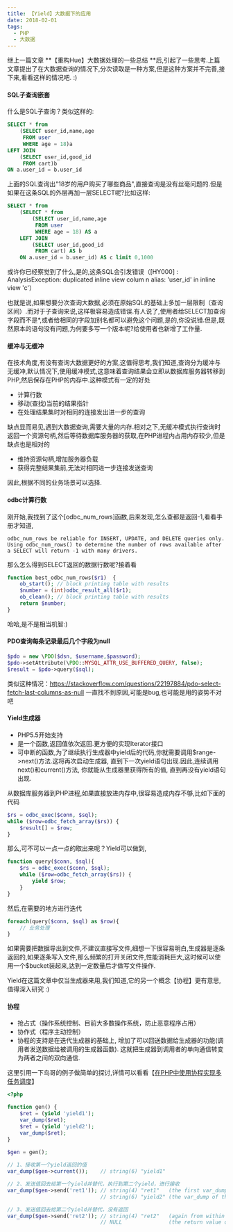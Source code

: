 ```yaml
---
title: 【Yield】大数据下的应用
date: 2018-02-01
tags: 
  - PHP 
  - 大数据
---
```


继上一篇文章 **【重构Hue】大数据处理的一些总结 **后,引起了一些思考.上篇文章提出了在大数据查询的情况下,分次读取是一种方案,但是这种方案并不完善,接下来,看看这样的情况吧. :)

#### **SQL子查询嵌套**
什么是SQL子查询？类似这样的:
```sql
SELECT * from
    (SELECT user_id,name,age
     FROM user
     WHERE age = 18)a
LEFT JOIN
    (SELECT user_id,good_id
     FROM cart)b 
ON a.user_id = b.user_id
```
上面的SQL查询出"18岁的用户购买了哪些商品",直接查询是没有丝毫问题的.但是如果在这条SQL的外层再加一层SELECT呢?比如这样:
```sql
SELECT * from
	(SELECT * from
		(SELECT user_id,name,age
		 FROM user
		 WHERE age = 18) AS a
	LEFT JOIN
		(SELECT user_id,good_id
		 FROM cart) AS b
	ON a.user_id = b.user_id) AS c limit 0,1000
```

或许你已经察觉到了什么,是的,这条SQL会引发错误（[HY000] : AnalysisException: duplicated inline view colum
n alias: 'user_id' in inline view 'c'）

也就是说,如果想要分次查询大数据,必须在原始SQL的基础上多加一层限制（查询区间）.而对于子查询来说,这样极容易造成错误.有人说了,使用者给SELECT加查询字段而不是\*,或者给相同的字段加别名都可以避免这个问题,是的,你没说错.但是,既然原本的语句没有问题,为何要多写一个版本呢?给使用者也新增了工作量.

#### **缓冲与无缓冲**
在技术角度,有没有查询大数据更好的方案,这值得思考,我们知道,查询分为缓冲与无缓冲,默认情况下,使用缓冲模式,这意味着查询结果会立即从数据库服务器转移到PHP,然后保存在PHP的内存中.这种模式有一定的好处

- 计算行数
- 移动(查找)当前的结果指针
- 在处理结果集时对相同的连接发出进一步的查询

缺点显而易见,遇到大数据查询,需要大量的内存.相对之下,无缓冲模式执行查询时返回一个资源句柄,然后等待数据库服务器的获取,在PHP进程内占用内存较少,但是缺点也是相对的

- 维持资源句柄,增加服务器负载
- 获得完整结果集前,无法对相同进一步连接发送查询

因此,根据不同的业务场景可以选择.

#### **odbc计算行数**
刚开始,我找到了这个[odbc_num_rows]函数,后来发现,怎么查都是返回-1,看看手册才知道,

```
odbc_num_rows be reliable for INSERT, UPDATE, and DELETE queries only.
Using odbc_num_rows() to determine the number of rows available after a SELECT will return -1 with many drivers.
```

那么怎么得到SELECT返回的数据行数呢?接着看

```php
function best_odbc_num_rows($r1)  {
	ob_start(); // block printing table with results
	$number = (int)odbc_result_all($r1); 
	ob_clean(); // block printing table with results
	return $number;
}

```
哈哈,是不是相当机智:)

#### **PDO查询每条记录最后几个字段为null**

```php
$pdo = new \PDO($dsn, $username,$password);
$pdo->setAttribute(\PDO::MYSQL_ATTR_USE_BUFFERED_QUERY, false);
$result = $pdo->query($sql);
```
类似这种情况：https://stackoverflow.com/questions/22197884/pdo-select-fetch-last-columns-as-null
一直找不到原因,可能是bug,也可能是用的姿势不对吧

#### **Yield生成器**

- PHP5.5开始支持
- 是一个函数,返回值依次返回.更方便的实现Iterator接口
- 可中断的函数,为了继续执行生成器中yield后的代码,你就需要调用$range->next()方法.这将再次启动生成器, 直到下一次yield语句出现.因此,连续调用next()和current()方法, 你就能从生成器里获得所有的值, 直到再没有yield语句出现.

从数据库服务器到PHP进程,如果直接放进内存中,很容易造成内存不够,比如下面的代码

```php
$rs = odbc_exec($conn, $sql);
while ($row=odbc_fetch_array($rs)) {
    $result[] = $row;
}
```

那么,可不可以一点一点的取出来呢？Yield可以做到,
```php
function query($conn, $sql){
	$rs = odbc_exec($conn, $sql);
	while ($row=odbc_fetch_array($rs)) {
	    yield $row;
	}
}
```
然后,在需要的地方进行迭代
```php
foreach(query($conn, $sql) as $row){
	// 业务处理
}
```

如果需要把数据导出到文件,不建议直接写文件,细想一下很容易明白,生成器是逐条返回的,如果逐条写入文件,那么频繁的打开关闭文件,性能消耗巨大,这时候可以使用一个$bucket装起来,达到一定数量后才做写文件操作.

Yield在这篇文章中仅当生成器来用,我们知道,它的另一个概念【协程】更有意思,值得深入研究 :)

#### **协程**

- 抢占式（操作系统控制、目前大多数操作系统，防止恶意程序占用）
- 协作式（程序主动控制）
- 协程的支持是在迭代生成器的基础上, 增加了可以回送数据给生成器的功能(调用者发送数据给被调用的生成器函数). 这就把生成器到调用者的单向通信转变为两者之间的双向通信.

这里引用一下鸟哥的例子做简单的探讨,详情可以看看【[在PHP中使用协程实现多任务调度](http://www.laruence.com/2015/05/28/3038.html "在PHP中使用协程实现多任务调度")】
```php
<?php

function gen() {
    $ret = (yield 'yield1');
    var_dump($ret);
    $ret = (yield 'yield2');
    var_dump($ret);
}
 
$gen = gen();

// 1、接收第一个yield返回的值
var_dump($gen->current());    // string(6) "yield1"

// 2、发送值回去给第一个yield并替代，执行到第二个yield，进行接收
var_dump($gen->send('ret1')); // string(4) "ret1"   (the first var_dump in gen)
                              // string(6) "yield2" (the var_dump of the ->send() return value)

// 3、发送值回去给第二个yield并替代，没有返回
var_dump($gen->send('ret2')); // string(4) "ret2"   (again from within gen)
                              // NULL               (the return value of ->send())
```